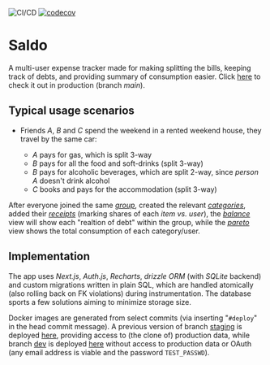![CI/CD](https://github.com/tomjtoth/saldo/actions/workflows/deploy.yml/badge.svg)
[![codecov](https://codecov.io/gh/tomjtoth/saldo/graph/badge.svg?token=WKBLAW4XKP)](https://codecov.io/gh/tomjtoth/saldo)

# Saldo

A multi-user expense tracker made for making splitting the bills, keeping track of debts, and providing summary of consumption easier. Click [here](https://saldo.ttj.hu) to check it out in production (branch _main_).

## Typical usage scenarios

- Friends _A_, _B_ and _C_ spend the weekend in a rented weekend house, they travel by the same car:

  - _A_ pays for gas, which is split 3-way
  - _B_ pays for all the food and soft-drinks (split 3-way)
  - _B_ pays for alcoholic beverages, which are split 2-way, since _person A_ doesn't drink alcohol
  - _C_ books and pays for the accommodation (split 3-way)

After everyone joined the same _[group](https://saldo.ttj.hu/groups)_,
created the relevant _[categories](https://saldo.ttj.hu/categories)_,
added their _[receipts](https://saldo.ttj.hu/receipts)_ (marking shares of each _item vs. user_),
the _[balance](https://saldo.ttj.hu/balance)_ view will show each "realtion of debt" within the group,
while the _[pareto](https://saldo.ttj.hu/pareto)_ view shows the total consumption of each category/user.

## Implementation

The app uses _Next.js_, _Auth.js_, _Recharts_, _drizzle ORM_ (with _SQLite_ backend) and custom migrations written in plain SQL, which are handled atomically (also rolling back on FK violations) during instrumentation. The database sports a few solutions aiming to minimize storage size.

Docker images are generated from select commits (via inserting "`#deploy`" in the head commit message). A previous version of branch [staging](https://github.com/tomjtoth/saldo/tree/staging) is deployed [here](https://staging.saldo.ttj.hu), providing access to (the clone of) production data, while branch [dev](https://github.com/tomjtoth/saldo/tree/dev) is deployed [here](https://dev.saldo.ttj.hu) without access to production data or OAuth (any email address is viable and the password `TEST_PASSWD`).
